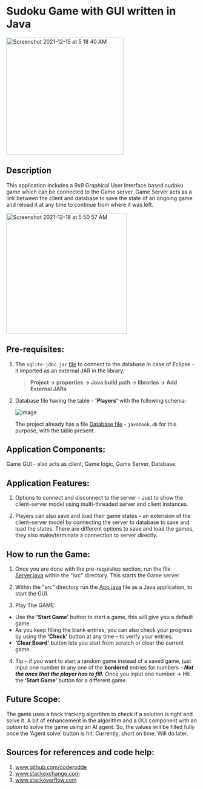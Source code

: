 # Sudoku Game with GUI written in Java


<img width="309" alt="Screenshot 2021-12-15 at 5 18 40 AM" src="https://user-images.githubusercontent.com/26367904/146637830-5b7a08f3-f340-4ce2-9d4f-5aee9981b71b.png">


## Description

This application includes a 9x9 Graphical User Interface based sudoku game which can be connected to the Game server. 
Game Server acts as a link between the client and database to save the state of an ongoing game and reload it at any time to continue from where it was left.

<img width="318" alt="Screenshot 2021-12-18 at 5 50 57 AM" src="https://user-images.githubusercontent.com/26367904/146638452-953fc35f-6784-47e0-8039-f052b26148b4.png">


## Pre-requisites:

1. The ` sqlite-jdbc.jar ` [file](./sqlite-jdbc-3.30.1.jar) to connect to the database
    In case of Eclipse - it imported as an external JAR in the library.

    > **Project -> properties -> Java build path -> libraries -> Add External JARs**

2. Database file having the table - **'Players'** with the following schema:
    
    ![image](https://user-images.githubusercontent.com/26367904/146637914-e03757c2-9cfc-4908-b6ad-a02aa730a3e0.png)

    The project already has a file [Database file](./javabook.db) - `javabook.db` for this purpose, with the table present.


## Application Components:

Game GUI - also acts as client, Game logic, Game Server, Database.


## Application Features:

1. Options to connect and disconnect to the server - Just to show the client-server model using multi-threaded server and client instances.

2. Players can also save and load their game states – an extension of the client-server model by connecting the server to database to save and load the states. There are different options to save and load the games, they also make/terminate a connection to server directly.


## How to run the Game:

1. Once you are done with the pre-requisites section, run the file [Server.java](./src/sudoku/Server.java) within the "src" directory. This starts the Game server.

2. Within the "src" directory run the [App.java](./src/sudoku/App.java) file as a Java application, to start the GUI.

3. Play The GAME:

- Use the **'Start Game’** button to start a game, this will give you a default game.
- As you keep filling the blank entries, you can also check your progress by using the **‘Check’** button at any time – to verify your entries.
- **‘Clear Board'** button lets you start from scratch or clear the current game.

4. Tip – if you want to start a random game instead of a saved game, just input one number in any one of the **bordered** entries for numbers - ***Not the ones that the player has to fill.***
Once you input one number -> Hit the **‘Start Game’** button for a different game.


## Future Scope:

The game uses a back tracking algorithm to check if a solution is right and solve it. A bit of enhancement in the algorithm and a GUI component with an option to solve the game using an AI agent. So, the values will be filled fully once the ‘Agent solve’ button is hit.
Currently, short on time. Will do later.


## Sources for references and code help:

1. www.github.com/coderodde 
2. www.stackexchange.com
3. www.stackoverflow.com
